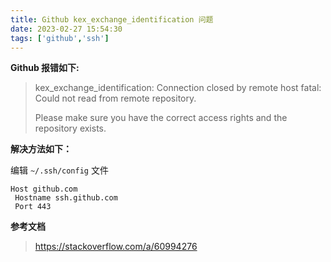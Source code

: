```yaml
---
title: Github kex_exchange_identification 问题
date: 2023-02-27 15:54:30
tags: ['github','ssh']
---
```

**Github 报错如下:**

> kex_exchange_identification: Connection closed by remote host
> fatal: Could not read from remote repository.
> 
> Please make sure you have the correct access rights
> and the repository exists.

**解决方法如下：**

编辑 `~/.ssh/config` 文件

```
Host github.com
 Hostname ssh.github.com
 Port 443
```

**参考文档**

> https://stackoverflow.com/a/60994276